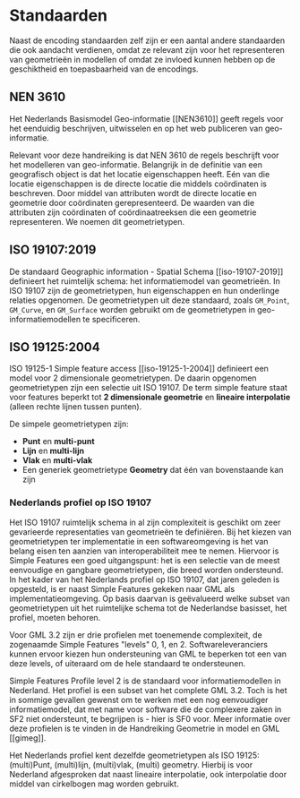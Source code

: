 # Standaarden

Naast de encoding standaarden zelf zijn er een aantal andere standaarden die ook aandacht verdienen, omdat ze relevant zijn voor het representeren van geometrieën in modellen of omdat ze invloed kunnen hebben op de geschiktheid en toepasbaarheid van de encodings.

## NEN 3610

Het Nederlands Basismodel Geo-informatie [[NEN3610]] geeft regels voor het eenduidig beschrijven, uitwisselen en op het web publiceren van geo-informatie. 

Relevant voor deze handreiking is dat NEN 3610 de regels beschrijft voor het modelleren van geo-informatie. Belangrijk in de definitie van een geografisch object is dat het locatie eigenschappen heeft. Eén van die locatie eigenschappen is de directe locatie die middels coördinaten is beschreven. Door middel van attributen wordt de directe locatie en geometrie door coördinaten gerepresenteerd. De waarden van die attributen zijn coördinaten of coördinaatreeksen die een geometrie representeren. We noemen dit geometrietypen.

## ISO 19107:2019

De standaard Geographic information - Spatial Schema [[iso-19107-2019]] definieert het ruimtelijk schema: het informatiemodel van geometrieën. In ISO 19107 zijn de geometrietypen, hun eigenschappen en hun onderlinge relaties opgenomen. De geometrietypen uit deze standaard, zoals `GM_Point`, `GM_Curve`, en `GM_Surface` worden gebruikt om de geometrietypen in geo-informatiemodellen te specificeren. 

## ISO 19125:2004 
ISO 19125-1 Simple feature access [[iso-19125-1-2004]] definieert een model voor 2 dimensionale geometrietypen. De daarin opgenomen geometrietypen zijn een selectie uit ISO 19107. De term simple feature staat voor features beperkt tot **2 dimensionale geometrie** en **lineaire interpolatie** (alleen rechte lijnen tussen punten). 

De simpele geometrietypen zijn: 
- **Punt** en **multi-punt**
- **Lijn** en **multi-lijn**
- **Vlak** en **multi-vlak**
- Een generiek geometrietype **Geometry** dat één van bovenstaande kan zijn

### Nederlands profiel op ISO 19107 

Het ISO 19107 ruimtelijk schema in al zijn complexiteit is geschikt om zeer gevarieerde representaties van geometrieën te definiëren. Bij het kiezen van geometrietypen ter implementatie in een softwareomgeving is het van belang eisen ten aanzien van interoperabiliteit mee te nemen. Hiervoor is Simple Features een goed uitgangspunt: het is een selectie van de meest eenvoudige en gangbare geometrietypen, die breed worden ondersteund. In het kader van het Nederlands profiel op ISO 19107, dat jaren geleden is opgesteld, is er naast Simple Features gekeken naar GML als implementatieomgeving. Op basis daarvan is geëvalueerd welke subset van geometrietypen uit het ruimtelijke schema tot de Nederlandse basisset, het profiel, moeten behoren. 

Voor GML 3.2 zijn er drie profielen met toenemende complexiteit, de zogenaamde Simple Features "levels" 0, 1, en 2. Softwareleveranciers kunnen ervoor kiezen hun ondersteuning van GML te beperken tot een van deze levels, of uiteraard om de hele standaard te ondersteunen.

Simple Features Profile level 2 is de standaard voor informatiemodellen in Nederland. Het profiel is een subset van het complete GML 3.2. Toch is het in sommige gevallen gewenst om te werken met een nog eenvoudiger informatiemodel, dat met name voor software die de complexere zaken in SF2 niet ondersteunt, te begrijpen is -  hier is SF0 voor. Meer informatie over deze profielen is te vinden in de Handreiking Geometrie in model en GML [[gimeg]].

Het Nederlands profiel kent dezelfde geometrietypen als ISO 19125: (multi)Punt, (multi)lijn, (multi)vlak, (multi) geometry. Hierbij is voor Nederland afgesproken dat naast lineaire interpolatie, ook interpolatie door middel van cirkelbogen mag worden gebruikt. 
